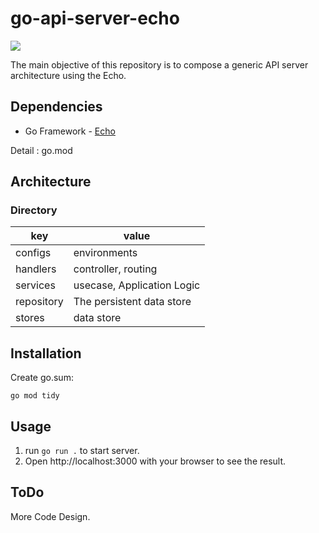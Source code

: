# go-api-server-echo
[![](https://img.shields.io/github/go-mod/go-version/golang/go/release-branch.go1.18?filename=src%2Fgo.mod&label=GO%20VERSION&style=for-the-badge&logo=appveyor)](https://github.com/golang/go/releases/tag/go1.18)

The main objective of this repository is to compose a generic API server architecture using the Echo.

## Dependencies

- Go Framework - [Echo](https://github.com/labstack/echo)

Detail : go.mod

## Architecture

### Directory
|key|value|
|---|-----|
|configs|environments|
|handlers|controller, routing|
|services|usecase, Application Logic|
|repository|The persistent data store|
|stores|data store|

## Installation

Create go.sum:
```Shell
go mod tidy
```

## Usage

1. run `go run .` to start server.
2. Open http://localhost:3000 with your browser to see the result.

## ToDo
More Code Design.

